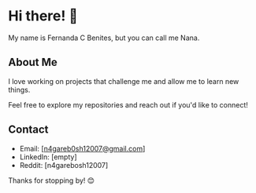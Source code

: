 # Hi there! 👋

My name is Fernanda C Benites, but you can call me Nana.

## About Me

 I love working on projects that challenge me and allow me to learn new things.

Feel free to explore my repositories and reach out if you'd like to connect!

## Contact

- Email: [n4gareb0sh12007@gmail.com]
- LinkedIn: [empty]
- Reddit: [n4garebosh12007]

Thanks for stopping by! 😊
